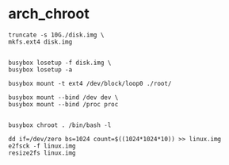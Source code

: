 # arch_chroot
```
truncate -s 10G./disk.img \
mkfs.ext4 disk.img
```
```
```

```
busybox losetup -f disk.img \
busybox losetup -a
```
```
busybox mount -t ext4 /dev/block/loop0 ./root/
```
```
busybox mount --bind /dev dev \
busybox mount --bind /proc proc
```
```

```
```
busybox chroot . /bin/bash -l
```
```
dd if=/dev/zero bs=1024 count=$((1024*1024*10)) >> linux.img
e2fsck -f linux.img
resize2fs linux.img
```
